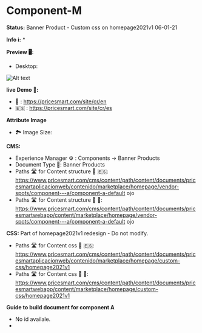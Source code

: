 # Component-M
**Status:**
Banner Product - Custom css on homepage2021v1
06-01-21

**Info ℹ️:**
* 

**Preview 🖥:**

* Desktop:

![Alt text](overview/Desktop.png)



**live Demo 🎥:**
- 🏴󠁧󠁢󠁥󠁮󠁧󠁿 : https://pricesmart.com/site/cr/en
- 🇪🇸 : https://pricesmart.com/site/cr/es

**Attribute Image**
- 🏞 Image Size:


**CMS:**
* Experience Manager ⚙️ : Components -> Banner Products
* Document Type 📃: Banner Products
* Paths 🛣️ for Content structure 📁 🇪🇸: https://www.pricesmart.com/cms/content/path/content/documents/pricesmartaplicacionweb/contenido/marketplace/homepage/vendor-spots/component---a/component-a-default 
ojo
* Paths 🛣️ for Content structure 📁 🏴󠁧󠁢󠁥󠁮󠁧󠁿: https://www.pricesmart.com/cms/content/path/content/documents/pricesmartwebapp/content/marketplace/homepage/vendor-spots/component---a/component-a-default 
ojo

**CSS:** Part of homepage2021v1 redesign - Do not modify.
 * Paths 🛣️ for Content css 📁 🇪🇸:
 https://www.pricesmart.com/cms/content/path/content/documents/pricesmartaplicacionweb/contenido/marketplace/homepage/custom-css/homepage2021v1
 * Paths 🛣️ for Content css 📁 🏴󠁧󠁢󠁥󠁮󠁧󠁿: https://www.pricesmart.com/cms/content/path/content/documents/pricesmartwebapp/content/marketplace/homepage/custom-css/homepage2021v1
 
**Guide to build document for component A**
* No id availale.
* 
